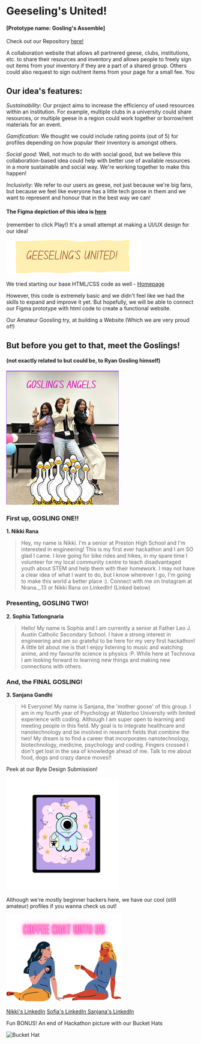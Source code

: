# Geeseling's United!

#### [Prototype name: Gosling's Assemble]
Check out our Repository [here!](https://github.com/kingdom-of-ash/GeeselingUnited.git) 

A collaboration website that allows all partnered geese, clubs, institutions, etc. to share their resources and inventory and allows people to freely sign out items from your inventory if they are a part of a shared group.
Others could also request to sign out/rent items from your page for a small fee. 
You 

## Our idea's features: 

*Sustainability*: Our project aims to increase the efficiency of used resources within an institution. For example, multiple clubs in a university could share resources, or multiple geese in a region could work together or borrow/rent materials for an event.

*Gamification*: We thought we could include rating points (out of 5) for profiles depending on how popular their inventory is amongst others. 

*Social good*: Well, not much to do with social good, but we believe this collaboration-based idea could help with better use of available resources in a more sustainable and social way. We're working together to make this happen! 

*Inclusivity*: We refer to our users as geese, not just because we're big fans, but because we feel like everyone has a little tech goose in them and we want to represent and honour that in the best way we can! 


#### The Figma depiction of this idea is [here ](https://www.figma.com/file/7IJKzjlA2PGzUoIun9Ob7Q/GEESELINGSUNITED?type=design&node-id=3%3A21&mode=design&t=koCKFkDP8d5FCdGL-1)
(remember to click Play!) 
It's a small attempt at making a UI/UX design for our idea! 

![Geeseling's Unite](https://github.com/kingdom-of-ash/GeeselingUnited/blob/6a52f62ae675977d8feeff6d83304025dc62ff78/Your%20paragraph%20text%20(3).png)

We tried starting our base HTML/CSS code as well - [Homepage](https://kingdom-of-ash.github.io/GeeselingUnited/Homepage.html)

However, this code is extremely basic and we didn't feel like we had the skills to expand and improve it yet. But hopefully, we will be able to connect our Figma prototype with html code to create a functional website. 

Our Amateur Goosling try, at building a Website (Which we are very proud of!) 

## But before you get to that, **meet the Goslings!** 
#### (not exactly related to but could be, to Ryan Gosling himself) 

![Gosling's Angels](https://github.com/kingdom-of-ash/GeeselingUnited/blob/6a52f62ae675977d8feeff6d83304025dc62ff78/Screen%20Shot%202023-09-23%20at%204.02.28%20PM%20-%20instasize.png)

### First up, GOSLING ONE!! 


**1. Nikki Rana** 
> Hey, my name is Nikki. I'm a senior at Preston High School and I'm interested in engineering! This is my first ever hackathon and I am SO glad I came. I love going for bike rides and hikes, in my spare time I volunteer for my local community centre to teach disadvantaged youth about STEM and help them with their homework. I may not have a clear idea of what I want to do, but I know wherever I go, I'm going to make this world a better place :). Connect with me on Instagram at Nrana._.13 or Nikki Rana on LinkedIn! (Linked below)

### Presenting, GOSLING TWO! 

**2. Sophia Tatlongnaria**
> Hello! My name is Sophia and I am currently a senior at Father Leo J. Austin Catholic Secondary School. I have a strong interest in engineering and am so grateful to be here for my very first hackathon! A little bit about me is that I enjoy listening to music and watching anime, and my favourite science is physics :P. While here at Technova I am looking forward to learning new things and making new connections with others. 

### And, the FINAL GOSLING! 

**3. Sanjana Gandhi** 
> Hi Everyone! My name is Sanjana, the 'mother goose' of this group. I am in my fourth year of Psychology at Waterloo University with limited experience with coding. Although I am super open to learning and meeting people in this field. My goal is to integrate healthcare and nanotechnology and be involved in research fields that combine the two! My dream is to find a career that incorporates nanotechnology, biotechnology, medicine, psychology and coding. Fingers crossed I don't get lost in the sea of knowledge ahead of me. Talk to me about food, dogs and crazy dance moves!! 

Peek at our Byte Design Submission! 

![Gosling Byte](https://github.com/kingdom-of-ash/GeeselingUnited/blob/b562772d65b75382f664e84af460b5e47577b3df/AD34E213-8732-4031-8B1E-66D50006696F%20-%20instasize.png)

Although we're mostly beginner hackers here, we have our cool (still amateur) profiles if you wanna check us out!



![Coffee Chat](https://github.com/kingdom-of-ash/GeeselingUnited/blob/6a52f62ae675977d8feeff6d83304025dc62ff78/Your%20paragraph%20text.png)

[Nikki's LinkedIn](https://www.linkedin.com/in/nikki-rana735/) 
[ Sofia's LinkedIn ](https://www.linkedin.com/in/sophia-tatlongmaria-19a801274/)
[ Sanjana's LinkedIn ](https://www.linkedin.com/in/sanjana-gandhi-353643289/)


Fun BONUS! 
An end of Hackathon picture with our Bucket Hats 

![Bucket Hat](https://github.com/kingdom-of-ash/GeeselingUnited/blob/7fb83e6663cf03a265182d4fc1a94aa467037240/IMG_3205.HEIC)

